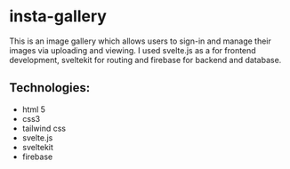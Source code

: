 # insta-gallery
This is an image gallery which allows users to sign-in and manage their images via uploading and viewing. I used svelte.js as a for frontend development, sveltekit for routing and firebase for backend and database.

## Technologies:
- html 5
- css3
- tailwind css
- svelte.js
- sveltekit
- firebase
